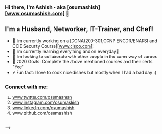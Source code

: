 ### Hi there, I'm Ashish - aka [osumashish][www.osumashish.com] 👋

## I'm a Husband, Networker, IT-Trainer, and Chef!
- 🔭 I’m currently working on a [CCNA(200-301,CCNP ENCOR/ENARSI and CCIE Security Course][www.cisco.com]!
- 🌱 I’m currently learning everything and on everyday🤣
- 👯 I’m looking to collaborate with other people in the same way of career.
- 🥅 2020 Goals: Complete the above mentioned courses and their certs "Yee"
- ⚡ Fun fact: I love to cook nice dishes but mostly when I had a bad day :)

### Connect with me:
1. www.twitter.com/osumashish
2. www.instagram.com/osumashish
3. www.linkedin.com/osumashish
4. www.github.com/osumashish
<br />
-->
